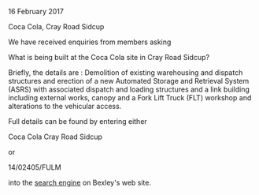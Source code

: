 16 February 2017

Coca Cola, Cray Road Sidcup

We have received enquiries from members asking

What is being built at the Coca Cola site in Cray Road Sidcup?

Briefly, the details are : Demolition of existing warehousing and dispatch structures and erection of a new Automated Storage and Retrieval System (ASRS) with associated dispatch and loading structures and a link building including external works, canopy and a Fork Lift Truck (FLT) workshop and alterations to the vehicular access.

Full details can be found by entering either

Coca Cola Cray Road Sidcup

or

14/02405/FULM

into the [search engine](http://pa.bexley.gov.uk/online-applications/search.do?action=simple&searchType=Application) on Bexley's web site.
